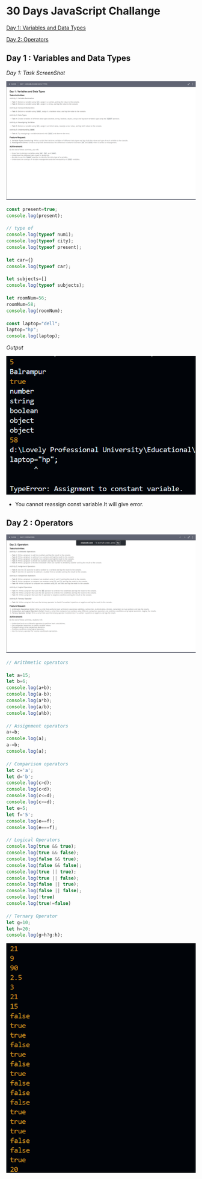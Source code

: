 # 30 Days JavaScript Challange
[Day 1: Variables and Data Types](#day-1--variables-and-data-types)

[Day 2: Operators](#day-2--operators)
## Day 1 : Variables and Data Types

*Day 1: Task ScreenShot*

![alt text](image.png)

```js
const present=true;
console.log(present);

// type of
console.log(typeof num1);
console.log(typeof city);
console.log(typeof present);

let car={}
console.log(typeof car);

let subjects=[]
console.log(typeof subjects);

let roomNum=56;
roomNum=58;
console.log(roomNum);

const laptop="dell";
laptop="hp";
console.log(laptop);
```

*Output*

![alt text](image-1.png)

- You cannot reassign const variable.It will give error.

## Day 2 : Operators

![alt text](image-2.png)

```js
// Arithmetic operators

let a=15;
let b=6;
console.log(a+b);
console.log(a-b);
console.log(a*b);
console.log(a/b);
console.log(a%b);

// Assignment operators
a+=b;
console.log(a);
a-=b;
console.log(a);

// Comparison operators
let c='a';
let d='b';
console.log(c>d);
console.log(c<d);
console.log(c<=d);
console.log(c>=d);
let e=5;
let f='5';
console.log(e==f);
console.log(e===f);

// Logical Operators
console.log(true && true);
console.log(true && false);
console.log(false && true);
console.log(false && false);
console.log(true || true);
console.log(true || false);
console.log(false || true);
console.log(false || false);
console.log(!true)
console.log(true!=false)

// Ternary Operator
let g=10;
let h=20;
console.log(g>h?g:h);
```
![alt text](image-3.png)